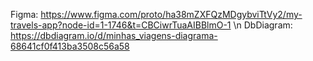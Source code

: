 Figma:
https://www.figma.com/proto/ha38mZXFQzMDgybviTtVy2/my-travels-app?node-id=1-1746&t=CBCiwrTuaAIBBlmO-1
\n
DbDiagram:
https://dbdiagram.io/d/minhas_viagens-diagrama-68641cf0f413ba3508c56a58
